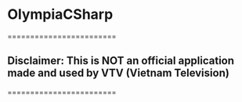 # OlympiaCSharp
========================
## Disclaimer: This is NOT an official application made and used by VTV (Vietnam Television)
========================
